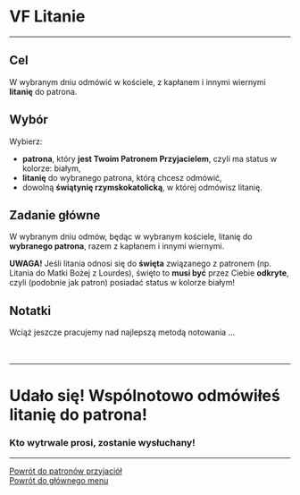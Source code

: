 # <span class="status status-list"><span class="status status-list">VF</span> Litanie</span>
---
## Cel
W <span class="selected-day-info">wybranym dniu</span> odmówić w kościele, z kapłanem i innymi wiernymi **litanię** do patrona.
## Wybór
Wybierz:
- **patrona**, który **jest Twoim Patronem Przyjacielem**, czyli ma status w kolorze: <span class="status status-white">białym</span>,
- **litanię** do wybranego patrona, którą chcesz odmówić,
- dowolną **świątynię rzymskokatolicką**, w której odmówisz litanię.
## Zadanie główne
W <span class="selected-day-info">wybranym dniu</span> odmów, będąc w wybranym kościele, litanię do **wybranego patrona**, razem z kapłanem i innymi wiernymi.

**UWAGA!** Jeśli litania odnosi się do **święta** związanego z patronem (np. Litania do Matki Bożej z Lourdes), święto to **musi być** przez Ciebie **odkryte**, czyli (podobnie jak patron) posiadać status w kolorze <span class="status status-white">białym</span>!
## Notatki
Wciąż jeszcze pracujemy nad najlepszą metodą notowania ...
<br />
<br />
<br />

---
# Udało się! Wspólnotowo odmówiłeś litanię do patrona!
### Kto wytrwale prosi, zostanie wysłuchany!
---
[Powrót do patronów przyjaciół](patroni_przyjaciele_ex.md)  
[Powrót do głównego menu](index.md)
